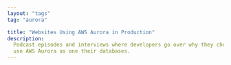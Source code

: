 ```yaml
---
layout: "tags"
tag: "aurora"

title: "Websites Using AWS Aurora in Production"
description:
  Podcast episodes and interviews where developers go over why they chose to
  use AWS Aurora as one their databases.
---
```

